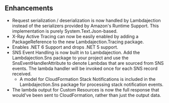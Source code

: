 ## Enhancements

- Request serialization / deserialization is now handled by Lambdajection instead of the serializers provided by Amazon's Runtime Support. This implementation is purely System.Text.Json-based.
- X-Ray Active Tracing can now be easily enabled by adding a PackageReference to the new Lambdajection.Tracing package.
- Enables .NET 6 Support and drops .NET 5 support.
- SNS Event Handling is now built in to Lambdajection.  Add the Lambdajection.Sns package to your project and use the SnsEventHandlerAttribute to denote Lambdas that are sourced from SNS events.  The lambda handler will be invoked once for each SNS record received.
  - A model for CloudFormation Stack Notifications is included in the Lambdajection.Sns package for processing stack notification events.
- The lambda output for Custom Resources is now the full response that would've been sent to CloudFormation, rather than just the output data.